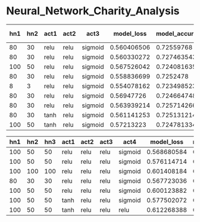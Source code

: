 # Neural_Network_Charity_Analysis





|hn1|hn2|act1|act2|act3|model_loss|model_accuracy|epochs|app_typ bin|CLASS_bin|
|---|---|---|---|---|---|---|---|---|---|
|80|30|relu|relu|sigmoid|0.560406506|0.72559768|50|500|1000
|80|30|relu|relu|sigmoid|0.560330272|0.727463543|100|500|1000
|100|50|relu|relu|sigmoid|0.567526042|0.724081635|100|500|1000
|80|30|relu|relu|sigmoid|0.558836699|0.7252478|	100|50|100
|8|3|relu|relu|sigmoid|0.554078162|0.723498523|	100|500|1000
|80|30|relu|relu|sigmoid|0.56947726|0.724664748|200|500|1000
|80|30|relu|relu|sigmoid|0.563939214|0.725714266|100|500|1000
|80|30|tanh|relu|sigmoid|0.561141253|0.725131214|100|500|1000
|100|50|tanh|relu|sigmoid|0.57213223|0.724781334|100|500|1000

|hn1|hn2|hn3|act1|act2|act3|act4|model_loss|model_accuracy|epochs|
|---|---|---|---|---|---|---|---|---|---|
|100|50|50|relu|relu|relu|sigmoid|0.568680584|0.725481033|50
|100|50|50|relu|relu|relu|sigmoid|0.576114714|0.726413965|100
|100|100|100|relu|relu|relu|sigmoid|0.601408184|0.725364447|100
|80|30|30|relu|relu|relu|sigmoid|0.567723036|0.724664748|100
|100|50|50|relu|relu|relu|sigmoid|0.600123882|0.724548101|200
|100|50|50|tanh|relu|relu|sigmoid|0.577502072|0.7252478|100
|100|50|50|tanh|relu|relu|relu|0.612268388|0.72326529|100
